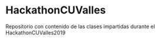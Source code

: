 # HackathonCUValles
Repositorio con contenido de las clases impartidas durante el HackathonCUValles2019
